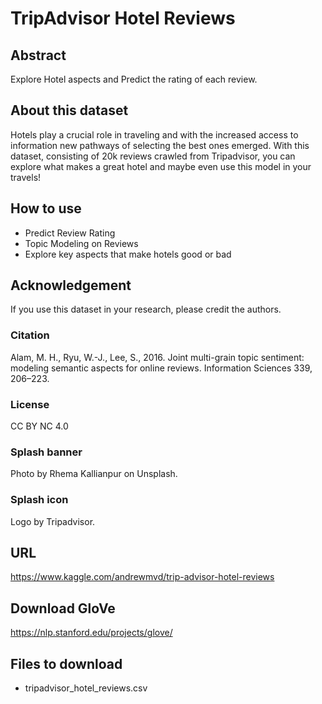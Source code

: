 # TripAdvisor Hotel Reviews

## Abstract
Explore Hotel aspects and Predict the rating of each review.

## About this dataset
Hotels play a crucial role in traveling and with the increased access to information new pathways of selecting the best ones emerged.
With this dataset, consisting of 20k reviews crawled from Tripadvisor, you can explore what makes a great hotel and maybe even use this model in your travels!

## How to use
- Predict Review Rating
- Topic Modeling on Reviews
- Explore key aspects that make hotels good or bad

## Acknowledgement

If you use this dataset in your research, please credit the authors.

### Citation
Alam, M. H., Ryu, W.-J., Lee, S., 2016. Joint multi-grain topic sentiment: modeling semantic aspects for online reviews. Information Sciences 339, 206–223.

### License
CC BY NC 4.0

### Splash banner
Photo by Rhema Kallianpur on Unsplash.

### Splash icon
Logo by Tripadvisor.

## URL
https://www.kaggle.com/andrewmvd/trip-advisor-hotel-reviews

## Download GloVe
https://nlp.stanford.edu/projects/glove/

## Files to download
- tripadvisor_hotel_reviews.csv